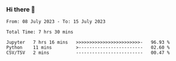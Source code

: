 ### Hi there 👋

<!--
**ututono/ututono** is a ✨ _special_ ✨ repository because its `README.md` (this file) appears on your GitHub profile.

Here are some ideas to get you started:

- 🔭 I’m currently working on ...
- 🌱 I’m currently learning ...
- 👯 I’m looking to collaborate on ...
- 🤔 I’m looking for help with ...
- 💬 Ask me about ...
- 📫 How to reach me: ...
- 😄 Pronouns: ...
- ⚡ Fun fact: ...
-->



<!--START_SECTION:waka-->

```text
From: 08 July 2023 - To: 15 July 2023

Total Time: 7 hrs 30 mins

Jupyter   7 hrs 16 mins   >>>>>>>>>>>>>>>>>>>>>>>>-   96.93 %
Python    11 mins         >------------------------   02.60 %
CSV/TSV   2 mins          -------------------------   00.47 %
```

<!--END_SECTION:waka-->
